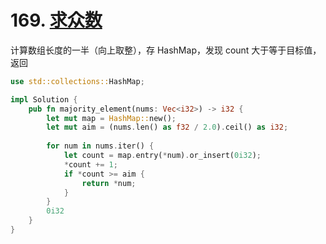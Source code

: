# 169. [求众数](https://leetcode-cn.com/problems/majority-element/)

计算数组长度的一半（向上取整），存 HashMap，发现 count 大于等于目标值，返回

```rust
use std::collections::HashMap;

impl Solution {
    pub fn majority_element(nums: Vec<i32>) -> i32 {
        let mut map = HashMap::new();
        let mut aim = (nums.len() as f32 / 2.0).ceil() as i32;
        
        for num in nums.iter() {
            let count = map.entry(*num).or_insert(0i32);
            *count += 1;
            if *count >= aim {
                return *num;
            }
        }
        0i32
    }
}
```

